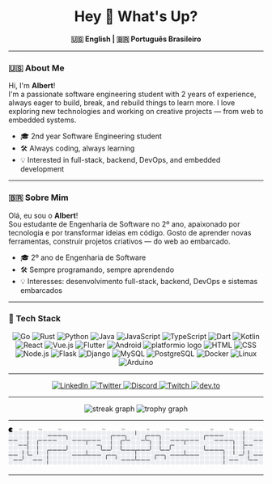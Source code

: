 <h1 align="center">Hey 👋 What's Up?</h1>

<p align="center">
  <b>🇺🇸 English | 🇧🇷 Português Brasileiro</b>
</p>

---

### 🇺🇸 About Me

Hi, I'm **Albert**!  
I'm a passionate software engineering student with 2 years of experience, always eager to build, break, and rebuild things to learn more. I love exploring new technologies and working on creative projects — from web to embedded systems.

- 🎓 2nd year Software Engineering student
- 🛠️ Always coding, always learning
- 💡 Interested in full-stack, backend, DevOps, and embedded development

---

### 🇧🇷 Sobre Mim

Olá, eu sou o **Albert**!  
Sou estudante de Engenharia de Software no 2º ano, apaixonado por tecnologia e por transformar ideias em código. Gosto de aprender novas ferramentas, construir projetos criativos — do web ao embarcado.

- 🎓 2º ano de Engenharia de Software
- 🛠️ Sempre programando, sempre aprendendo
- 💡 Interesses: desenvolvimento full-stack, backend, DevOps e sistemas embarcados

---

### 🚀 Tech Stack

<div align="center">

  <!-- Programming Languages -->
  <img src="https://skillicons.dev/icons?i=go" height="48" alt="Go" />
  <img src="https://skillicons.dev/icons?i=rust" height="48" alt="Rust" />
  <img src="https://skillicons.dev/icons?i=py" height="48" alt="Python" />
  <img src="https://skillicons.dev/icons?i=java" height="48" alt="Java" />
  <img src="https://skillicons.dev/icons?i=js" height="48" alt="JavaScript" />
  <img src="https://skillicons.dev/icons?i=ts" height="48" alt="TypeScript" />
  <img src="https://skillicons.dev/icons?i=dart" height="48" alt="Dart" />
  <img src="https://skillicons.dev/icons?i=kotlin" height="48" alt="Kotlin" />

  <!-- Web & Mobile Frameworks -->
  <img src="https://skillicons.dev/icons?i=react" height="48" alt="React" />
  <img src="https://skillicons.dev/icons?i=vue" height="48" alt="Vue.js" />
  <img src="https://skillicons.dev/icons?i=flutter" height="48" alt="Flutter" />
  <!-- Android and PlatformIO use manual icons due to skillicons blank output -->
  <img src="https://cdn.jsdelivr.net/gh/devicons/devicon/icons/android/android-original.svg" height="48" alt="Android" />
  <img src="https://skillicons.dev/icons?i=platformio" height="48" alt="platformio logo"  />

  <!-- Web: Markup & Style -->
  <img src="https://skillicons.dev/icons?i=html" height="48" alt="HTML" />
  <img src="https://skillicons.dev/icons?i=css" height="48" alt="CSS" />

  <!-- Backend & API -->
  <img src="https://skillicons.dev/icons?i=nodejs" height="48" alt="Node.js" />
  <img src="https://skillicons.dev/icons?i=flask" height="48" alt="Flask" />
  <img src="https://skillicons.dev/icons?i=django" height="48" alt="Django" />

  <!-- Database -->
  <img src="https://skillicons.dev/icons?i=mysql" height="48" alt="MySQL" />
  <img src="https://skillicons.dev/icons?i=postgres" height="48" alt="PostgreSQL" />

  <!-- DevOps & Tools -->
  <img src="https://skillicons.dev/icons?i=docker" height="48" alt="Docker" />
  <img src="https://skillicons.dev/icons?i=linux" height="48" alt="Linux" />
  <img src="https://cdn.jsdelivr.net/gh/devicons/devicon/icons/arduino/arduino-original.svg" height="48" alt="Arduino" />

</div>

---

<div align="center">
  <a href="https://www.linkedin.com/in/0ldev/" target="_blank">
    <img src="https://img.shields.io/static/v1?message=LinkedIn&logo=linkedin&label=&color=0077B5&logoColor=white&labelColor=&style=for-the-badge" height="25" alt="LinkedIn"/>
  </a>
  <a href="https://twitter.com/0ldev" target="_blank">
    <img src="https://img.shields.io/static/v1?message=Twitter&logo=twitter&label=&color=1DA1F2&logoColor=white&labelColor=&style=for-the-badge" height="25" alt="Twitter"/>
  </a>
  <a href="https://discord.gg/your-discord" target="_blank">
    <img src="https://img.shields.io/static/v1?message=Discord&logo=discord&label=&color=7289DA&logoColor=white&labelColor=&style=for-the-badge" height="25" alt="Discord"/>
  </a>
  <a href="https://twitch.tv/your-twitch" target="_blank">
    <img src="https://img.shields.io/static/v1?message=Twitch&logo=twitch&label=&color=9146FF&logoColor=white&labelColor=&style=for-the-badge" height="25" alt="Twitch"/>
  </a>
  <a href="https://dev.to/0ldev" target="_blank">
    <img src="https://img.shields.io/static/v1?message=dev.to&logo=dev.to&label=&color=0A0A0A&logoColor=white&labelColor=&style=for-the-badge" height="25" alt="dev.to"/>
  </a>
</div>

---

<div align="center">
  <img src="https://streak-stats.demolab.com?user=0ldev&locale=en&mode=daily&theme=dracula&hide_border=false&border_radius=5&order=3" height="150" alt="streak graph" />
  <img src="https://github-profile-trophy.vercel.app?username=0ldev&theme=dracula&column=-1&row=1&margin-w=8&margin-h=8&no-bg=false&no-frame=false&order=4" height="150" alt="trophy graph" />
</div>

---

<picture>
  <source media="(prefers-color-scheme: dark)" srcset="https://raw.githubusercontent.com/0ldev/0ldev/output/pacman-contribution-graph-dark.svg">
  <source media="(prefers-color-scheme: light)" srcset="https://raw.githubusercontent.com/0ldev/0ldev/output/pacman-contribution-graph.svg">
  <img alt="pacman contribution graph" src="https://raw.githubusercontent.com/0ldev/0ldev/output/pacman-contribution-graph.svg">
</picture>

---
